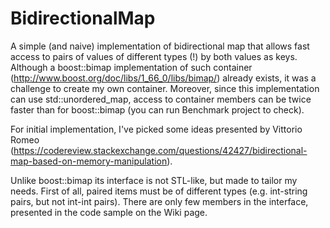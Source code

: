 # BidirectionalMap
A simple (and naive) implementation of bidirectional map that allows fast access to pairs of values of different types (!) by both values as keys. Although a boost::bimap implementation of such container (http://www.boost.org/doc/libs/1_66_0/libs/bimap/) already exists, it was a challenge to create my own container. Moreover, since this implementation can use std::unordered_map, access to container members can be twice faster than for boost::bimap (you can run Benchmark project to check).

For initial implementation, I've picked some ideas presented by Vittorio Romeo (https://codereview.stackexchange.com/questions/42427/bidirectional-map-based-on-memory-manipulation). 

Unlike boost::bimap its interface is not STL-like, but made to tailor my needs. First of all, paired items must be of different types (e.g. int-string pairs, but not int-int pairs). There are only few members in the interface, presented in the code sample on the Wiki page.
